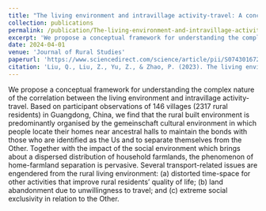 ```yaml
---
title: "The living environment and intravillage activity-travel: A conceptual framework based on participant observation in Guangdong, China"
collection: publications
permalink: /publication/The-living-environment-and-intravillage-activity-travel:-A-conceptual-framework-based-on-participant-observation-in-Guangdong,-China
excerpt: 'We propose a conceptual framework for understanding the complex nature of the correlation between the living environment and intravillage activity-travel. Based on participant observations of 146 villages (2317 rural residents) in Guangdong, China, we find that the rural built environment is predominantly organised by the gemeinschaft cultural environment in which people locate their homes near ancestral halls to maintain the bonds with those who are identified as the Us and to separate themselves from the Other. Together with the impact of the social environment which brings about a dispersed distribution of household farmlands, the phenomenon of home-farmland separation is pervasive. Several transport-related issues are engendered from the rural living environment: (a) distorted time-space for other activities that improve rural residents’ quality of life; (b) land abandonment due to unwillingness to travel …'
date: 2024-04-01
venue: 'Journal of Rural Studies'
paperurl: 'https://www.sciencedirect.com/science/article/pii/S0743016723000554'
citation: 'Liu, Q., Liu, Z., Yu, Z., & Zhao, P. (2023). The living environment and intravillage activity-travel: A conceptual framework based on participant observation in Guangdong, China. Journal of Rural Studies, 99, 121-133.'
---
```

We propose a conceptual framework for understanding the complex nature of the correlation between the living environment and intravillage activity-travel. Based on participant observations of 146 villages (2317 rural residents) in Guangdong, China, we find that the rural built environment is predominantly organised by the gemeinschaft cultural environment in which people locate their homes near ancestral halls to maintain the bonds with those who are identified as the Us and to separate themselves from the Other. Together with the impact of the social environment which brings about a dispersed distribution of household farmlands, the phenomenon of home-farmland separation is pervasive. Several transport-related issues are engendered from the rural living environment: (a) distorted time-space for other activities that improve rural residents’ quality of life; (b) land abandonment due to unwillingness to travel; and (c) extreme social exclusivity in relation to the Other.
